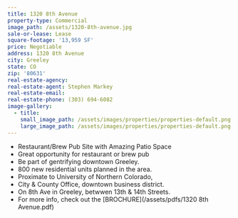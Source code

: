 ```yaml
---
title: 1320 8th Avenue
property-type: Commercial
image_path: /assets/1320-8th-avenue.jpg
sale-or-lease: Lease
square-footage: '13,959 SF'
price: Negotiable
address: 1320 8th Avenue
city: Greeley
state: CO
zip: '80631'
real-estate-agency:
real-estate-agent: Stephen Markey
real-estate-email:
real-estate-phone: (303) 694-6082
image-gallery:
  - title:
    small_image_path: /assets/images/properties/properties-default.png
    large_image_path: /assets/images/properties/properties-default.png
---
```



* Restaurant/Brew Pub Site with Amazing Patio Space
* Great opportunity for restaurant or brew pub
* Be part of gentrifying downtown Greeley.
* 800 new residential units planned in the area.
* Proximate to University of Northern Colorado,
* City & County Office, downtown business district.
* On 8th Ave in Greeley, betwwen 13th & 14th Streets.
* For more info, check out the [BROCHURE](/assets/pdfs/1320 8th Avenue.pdf)